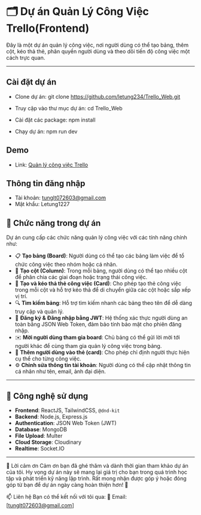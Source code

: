 
# 🗂️ Dự án Quản Lý Công Việc Trello(Frontend)
Đây là một dự án quản lý công việc, nơi người dùng có thể tạo bảng, thêm cột, kéo thả thẻ, phân quyền người dùng và theo dõi tiến độ công việc một cách trực quan.

---


## Cài đặt dự án
- Clone dự án: 
    git clone https://github.com/letung234/Trello_Web.git

- Truy cập vào thư mục dự án: 
    cd Trello_Web

- Cài đặt các package: 
    npm install

- Chạy dự án: 
    npm run dev
## Demo
- Link: [Quản lý công việc Trello](https://trello-web-lake-ten.vercel.app/)
  
## Thông tin đăng nhập
- Tài khoản: tunglt072603@gmail.com
- Mật khẩu: Letung1227

## 🧩 Chức năng trong dự án

Dự án cung cấp các chức năng quản lý công việc với các tính năng chính như:

- 📋 **Tạo bảng (Board)**: Người dùng có thể tạo các bảng làm việc để tổ chức công việc theo nhóm hoặc cá nhân.
- 📑 **Tạo cột (Column)**: Trong mỗi bảng, người dùng có thể tạo nhiều cột để phân chia các giai đoạn hoặc trạng thái công việc.
- 🧷 **Tạo và kéo thả thẻ công việc (Card)**: Cho phép tạo thẻ công việc trong mỗi cột và hỗ trợ kéo thả để di chuyển giữa các cột hoặc sắp xếp vị trí.
- 🔍 **Tìm kiếm bảng**: Hỗ trợ tìm kiếm nhanh các bảng theo tên để dễ dàng truy cập và quản lý.
- 🔐 **Đăng ký & Đăng nhập bằng JWT**: Hệ thống xác thực người dùng an toàn bằng JSON Web Token, đảm bảo tính bảo mật cho phiên đăng nhập.
- ✉️ **Mời người dùng tham gia board**: Chủ bảng có thể gửi lời mời tới người khác để cùng tham gia quản lý công việc trong bảng.
- 👥 **Thêm người dùng vào thẻ (card)**: Cho phép chỉ định người thực hiện cụ thể cho từng công việc.
- ⚙️ **Chỉnh sửa thông tin tài khoản**: Người dùng có thể cập nhật thông tin cá nhân như tên, email, ảnh đại diện.

---
## 🚀 Công nghệ sử dụng

- **Frontend**: ReactJS, TailwindCSS, `@dnd-kit`
- **Backend**: Node.js, Express.js
- **Authentication**: JSON Web Token (JWT)
- **Database**: MongoDB
- **File Upload**: Multer
- **Cloud Storage**: Cloudinary
- **Realtime**: Socket.IO

---
🙏 Lời cảm ơn
Cảm ơn bạn đã ghé thăm và dành thời gian tham khảo dự án của tôi.
Hy vọng dự án này sẽ mang lại giá trị cho bạn trong quá trình học tập và phát triển kỹ năng lập trình.
Rất mong nhận được góp ý hoặc đóng góp từ bạn để dự án ngày càng hoàn thiện hơn! 💙

📫 Liên hệ
Bạn có thể kết nối với tôi qua:
📧 Email: [tunglt072603@gmail.com]
